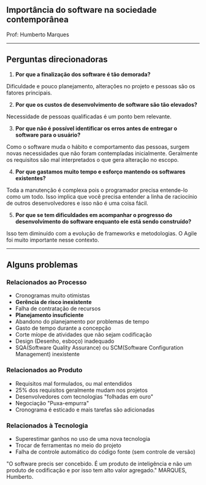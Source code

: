 ## Importância do software na sociedade contemporânea

Prof: Humberto Marques

-----
## Perguntas direcionadoras

1. **Por que a finalização dos software é tão demorada?**

Dificuldade e pouco planejamento, alterações no projeto e pessoas são os fatores principais. 

2. **Por que os custos de desenvolvimento de software são tão elevados?**

Necessidade de pessoas qualificadas é um ponto bem relevante.

3. **Por que não é possível identificar os erros antes de entregar o software para o usuário?**

Como o software muda o hábito e comportamento das pessoas, surgem novas necessidades que não foram contempladas inicialmente. Geralmente os requisitos são mal interpretados o que gera alteração no escopo.

4. **Por que gastamos muito tempo e esforço mantendo os softwares existentes?**

Toda a manutenção é complexa pois o programador precisa entende-lo como um todo. Isso implica que você precisa entender a linha de raciocínio de outros desenvolvedores e isso não é uma coisa fácil.

5. **Por que se tem dificuldades em acompanhar o progresso do desenvolvimento do software enquanto ele está sendo construído?**

Isso tem diminuído com a evolução de frameworks e metodologias. O Agile foi muito importante nesse contexto.

----

## Alguns problemas

### Relacionados ao **Processo**
- Cronogramas muito otimistas
- **Gerência de risco inexistente**
- Falha de contratação de recursos
- **Planejamento insuficiente**
- Abandono do planejamento por problemas de tempo
- Gasto de tempo durante a concepção
- Corte míope de atividades que não sejam codificação
- Design (Desenho, esboço) inadequado
- SQA(Software Quality Assurance) ou SCM(Software Configuration Management) inexistente

### Relacionados ao **Produto**
- Requisitos mal formulados, ou mal entendidos
- 25% dos requisitos geralmente mudam nos projetos
- Desenvolvedores com tecnologias "folhadas em ouro"
- Negociação "Puxa-empurra"
- Cronograma é esticado e mais tarefas são adicionadas

### Relacionados à **Tecnologia**
- Superestimar ganhos no uso de uma nova tecnologia
- Trocar de ferramentas no meio do projeto
- Falha de controle automático do código fonte (sem controle de versão)



"O software precis ser concebido. É um produto de inteligência e não um produto de codificação e por isso tem alto valor agregado."
MARQUES, Humberto.
